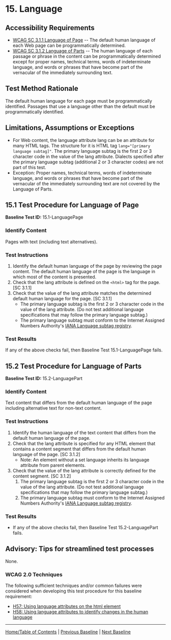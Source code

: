 # 15. Language

Accessibility Requirements
--------------------------
-   [WCAG SC 3.1.1 Language of Page](http://www.w3.org/TR/UNDERSTANDING-WCAG20/meaning-doc-lang-id.html) -- The default human language of each Web page can be programmatically determined.
-   [WCAG SC 3.1.2 Language of Parts](http://www.w3.org/TR/UNDERSTANDING-WCAG20/meaning-other-lang-id.html) -- The human language of each passage or phrase in the content can be programmatically determined except for proper names, technical terms, words of indeterminate language, and words or phrases that have become part of the vernacular of the immediately surrounding text.

Test Method Rationale
---------------------
The default human language for each page must be programmatically identified. Passages that use a language other than the default must be programmatically identified.

Limitations, Assumptions or Exceptions
--------------------------------------
-   For Web content, the language attribute lang can be an attribute for many HTML tags. The structure for it is HTML tag `lang="[primary language subtag]"`. The primary language subtag is the first 2 or 3 character code in the value of the lang attribute. Dialects specified after the primary language subtag (additional 2 or 3 character codes) are not part of this test.
-   Exception: Proper names, technical terms, words of indeterminate language, and words or phrases that have become part of the vernacular of the immediately surrounding text are not covered by the Language of Parts.

15.1 Test Procedure for Language of Page
--------------------------------------------
**Baseline Test ID:** 15.1-LanguagePage
### Identify Content
Pages with text (including text alternatives).

### Test Instructions
1.  Identify the default human language of the page by reviewing the page content. The default human language of the page is the language in which most of the content is presented.
2.  Check that the lang attribute is defined on the `<html>` tag for the page. [SC 3.1.1]
3.  Check that the value of the lang attribute matches the determined default human language for the page. [SC 3.1.1]
    -  The primary language subtag is the first 2 or 3 character code in the value of the lang attribute. (Do not test additional language specifications that may follow the primary language subtag.)
    -  The primary language subtag must conform to the Internet Assigned Numbers Authority's [IANA Language subtag registry](http://www.iana.org/assignments/language-subtag-registry).

### Test Results
If any of the above checks fail, then Baseline Test 15.1-LanguagePage fails.

15.2 Test Procedure for Language of Parts
---------------------------------------------
**Baseline Test ID:** 15.2-LanguagePart
### Identify Content
Text content that differs from the default human language of the page including alternative text for non-text content.

### Test Instructions
1.  Identify the human language of the text content that differs from the default human language of the page.
2.  Check that the lang attribute is specified for any HTML element that contains a content segment that differs from the default human language of the page. [SC 3.1.2]
    - Note: An element without a set language inherits its language attribute from parent elements.
3.  Check that the value of the lang attribute is correctly defined for the content segment. [SC 3.1.2]
    1.  The primary language subtag is the first 2 or 3 character code in the value of the lang attribute. (Do not test additional language specifications that may follow the primary language subtag.)
    2.  The primary language subtag must conform to the Internet Assigned Numbers Authority's [IANA Language subtag registry](http://www.iana.org/assignments/language-subtag-registry).

### Test Results
-   If any of the above checks fail, then Baseline Test 15.2-LanguagePart fails.

Advisory: Tips for streamlined test processes
---------------------------------------------
None.

### WCAG 2.0 Techniques
The following sufficient techniques and/or common failures were considered when developing this test procedure for this baseline requirement:
-   [H57: Using language attributes on the html element](https://www.w3.org/TR/WCAG20-TECHS/H57.html)
-   [H58: Using language attributes to identify changes in the human language](https://www.w3.org/TR/WCAG20-TECHS/H58.html)

----------------------------------------
[Home/Table of Contents](index.md) | [Previous Baseline](14Links.md) | [Next Baseline](16AudioVideo.md)
